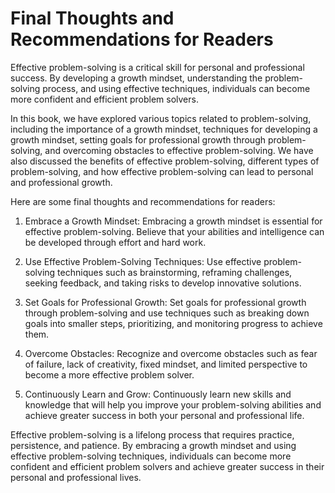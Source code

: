 Final Thoughts and Recommendations for Readers
==========================================================

Effective problem-solving is a critical skill for personal and professional success. By developing a growth mindset, understanding the problem-solving process, and using effective techniques, individuals can become more confident and efficient problem solvers.

In this book, we have explored various topics related to problem-solving, including the importance of a growth mindset, techniques for developing a growth mindset, setting goals for professional growth through problem-solving, and overcoming obstacles to effective problem-solving. We have also discussed the benefits of effective problem-solving, different types of problem-solving, and how effective problem-solving can lead to personal and professional growth.

Here are some final thoughts and recommendations for readers:

1. Embrace a Growth Mindset: Embracing a growth mindset is essential for effective problem-solving. Believe that your abilities and intelligence can be developed through effort and hard work.

2. Use Effective Problem-Solving Techniques: Use effective problem-solving techniques such as brainstorming, reframing challenges, seeking feedback, and taking risks to develop innovative solutions.

3. Set Goals for Professional Growth: Set goals for professional growth through problem-solving and use techniques such as breaking down goals into smaller steps, prioritizing, and monitoring progress to achieve them.

4. Overcome Obstacles: Recognize and overcome obstacles such as fear of failure, lack of creativity, fixed mindset, and limited perspective to become a more effective problem solver.

5. Continuously Learn and Grow: Continuously learn new skills and knowledge that will help you improve your problem-solving abilities and achieve greater success in both your personal and professional life.

Effective problem-solving is a lifelong process that requires practice, persistence, and patience. By embracing a growth mindset and using effective problem-solving techniques, individuals can become more confident and efficient problem solvers and achieve greater success in their personal and professional lives.
